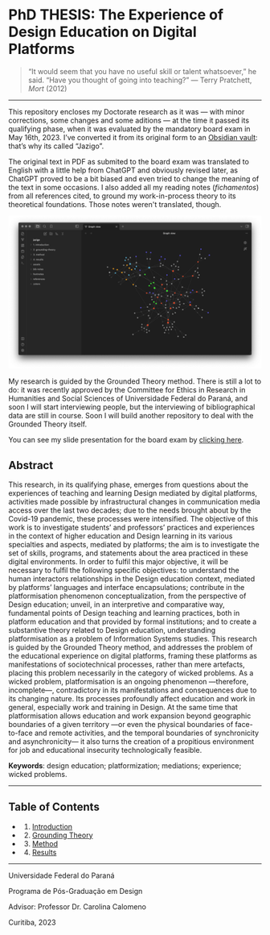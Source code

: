 # PhD THESIS: The Experience of Design Education on Digital Platforms

> “It would seem that you have no useful skill or talent whatsoever,” he said. “Have you thought of going into teaching?”
> ― Terry Pratchett, _Mort_ (2012)

---

This repository encloses my Doctorate research as it was — with minor corrections, some changes and some aditions — at the time it passed its qualifying phase, when it was evaluated by the mandatory board exam in May 16th, 2023. I’ve converted it from its original form to an [Obsidian vault](https://help.obsidian.md/Getting+started/Create+a+vault): that’s why its called “Jazigo”. 

The original text in PDF as submited to the board exam was translated to English with a little help from ChatGPT and obviously revised later, as ChatGPT proved to be a bit biased and even tried to change the meaning of the text in some occasions. I also added all my reading notes (_fichamentos_) from all references cited, to ground my work-in-process theory to its theoretical foundations. Those notes weren't translated, though.

![Graph view on Obsidian](graph-view.png)

My research is guided by the Grounded Theory method. There is still a lot to do: it was recently approved by the Committee for Ethics in Research in Humanities and Social Sciences of Universidade Federal do Paraná, and soon I will start interviewing people, but the interviewing of bibliographical data are still in course. Soon I will build another repository to deal with the Grounded Theory itself.

You can see my slide presentation for the board exam by [clicking here](http://fabianelima.com/UFPR/quali).


## Abstract
This research, in its qualifying phase, emerges from questions about the experiences of teaching and learning Design mediated by digital platforms, activities made possible by infrastructural changes in communication media access over the last two decades; due to the needs brought about by the Covid-19 pandemic, these processes were intensified. The objective of this work is to investigate students’ and professors’ practices and experiences in the context of higher education and Design learning in its various specialties and aspects, mediated by platforms; the aim is to investigate the set of skills, programs, and statements about the area practiced in these digital environments. In order to fulfil this major objective, it will be necessary to fulfil the following specific objectives: to understand the human interactors relationships in the Design education context, mediated by platforms’ languages and interface encapsulations; contribute in the platformisation phenomenon conceptualization, from the perspective of Design education; unveil, in an interpretive and comparative way, fundamental points of Design teaching and learning practices, both in platform education and that provided by formal institutions; and to create a substantive theory related to Design education, understanding platformisation as a problem of Information Systems studies. This research is guided by the Grounded Theory method, and addresses the problem of the educational experience on digital platforms, framing these platforms as manifestations of sociotechnical processes, rather than mere artefacts, placing this problem necessarily in the category of wicked problems. As a wicked problem, platformisation is an ongoing phenomenon —therefore, incomplete—, contradictory in its manifestations and consequences due to its changing nature. Its processes profoundly affect education and work in general, especially work and training in Design. At the same time that platformisation allows education and work expansion beyond geographic boundaries of a given territory —or even the physical boundaries of face-to-face and remote activities, and the temporal boundaries of synchronicity and asynchronicity— it also turns the creation of a propitious environment for job and educational insecurity technologically feasible.

**Keywords**: design education; platformization; mediations; experience; wicked problems.

---

## Table of Contents

- 1. [Introduction](https://github.com/fabianelima/jazigo/tree/main/jazigo/1.%20introduction)
- 2. [Grounding Theory](https://github.com/fabianelima/jazigo/tree/main/jazigo/2.%20grounding-theory)
- 3. [Method](https://github.com/fabianelima/jazigo/tree/main/jazigo/3.%20method)
- 4. [Results](https://github.com/fabianelima/jazigo/tree/main/jazigo/4.%20results)

---

Universidade Federal do Paraná

Programa de Pós-Graduação em Design

Advisor: Professor Dr. Carolina Calomeno

Curitiba, 2023